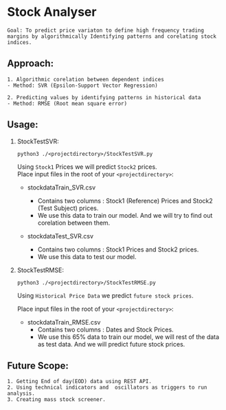 # Stock Analyser 

```Goal: To predict price variaton to define high frequency trading margins by algorithmically Identifying patterns and corelating stock indices.```

## Approach:
    1. Algorithmic corelation between dependent indices
    - Method: SVR (Epsilon-Support Vector Regression)

    2. Predicting values by identifying patterns in historical data 
    - Method: RMSE (Root mean square error)

## Usage:
1. StockTestSVR:  

    ```python3 ./<projectdirectory>/StockTestSVR.py```  
 
    Using `Stock1` Prices we will predict `Stock2` prices.  
    Place input files in the root of your `<projectdirectory>`:  
    - stockdataTrain_SVR.csv
        - Contains two columns : Stock1 (Reference) Prices and Stock2 (Test Subject) prices.
        - We use this data to train our model. And we will try to find out corelation between them.  

    - stockdataTest_SVR.csv 
        - Contains two columns : Stock1 Prices and Stock2 prices.
        - We use this data to test our model.  

2. StockTestRMSE:

    ```python3 ./<projectdirectory>/StockTestRMSE.py```  

    Using `Historical Price Data` we predict `future stock prices`.   

    Place input files in the root of your `<projectdirectory>`:
    - stockdataTrain_RMSE.csv
        - Contains two columns : Dates and Stock Prices.
        - We use this 65% data to train our model, we will rest of the data as test data. And we will predict future stock prices.


## Future Scope:
    1. Getting End of day(EOD) data using REST API.
    2. Using technical indicators and  oscillators as triggers to run analysis.
    3. Creating mass stock screener.
